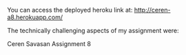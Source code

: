You can access the deployed heroku link at:
http://ceren-a8.herokuapp.com/



The technically challenging aspects of my assignment were:


Ceren Savasan
Assignment 8


